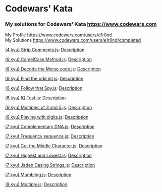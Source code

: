 # Codewars' Kata

### My solutions for Codewars' Kata https://www.codewars.com

My Profile https://www.codewars.com/users/e1r0nd<br>
My Solutions https://www.codewars.com/users/e1r0nd/completed

[(4 kyu) Strip Comments.js]((4%20kyu)%20Strip%20Comments.js): [Description](https://www.codewars.com/kata/51c8e37cee245da6b40000bd)

[(6 kyu) CamelCase Method.js]((6%20kyu)%20CamelCase%20Method.js): [Description](https://www.codewars.com/kata/camelcase-method)

[(6 kyu) Decode the Morse code.js]((6%20kyu)%20Decode%20the%20Morse%20code.js): [Description](https://www.codewars.com/kata/decode-the-morse-code)

[(6 kyu) Find the odd int.js]((6%20kyu)%20Find%20the%20odd%20int.js): [Description](https://www.codewars.com/kata/find-the-odd-int)

[(6 kyu) Follow that Spy.js]((6%20kyu)%20Follow%20that%20Spy.js): [Description](https://www.codewars.com/kata/follow-that-spy)

[(6 kyu) IQ Test.js]((6%20kyu)%20IQ%20Test.js): [Description](https://www.codewars.com/kata/iq-test)

[(6 kyu) Multiples of 3 and 5.js]((6%20kyu)%20Multiples%20of%203%20and%205.js): [Description](https://www.codewars.com/kata/multiples-of-3-and-5)

[(6 kyu) Playing with digits.js]((6%20kyu)%20Playing%20with%20digits.js): [Description](https://www.codewars.com/kata/playing-with-digits)

[(7 kyu) Complementary DNA.js]((7%20kyu)%20Complementary%20DNA.js): [Description](https://www.codewars.com/kata/complementary-dna/)

[(7 kyu) Frequency sequence.js]((7%20kyu)%20Frequency%20sequence.js): [Description](https://www.codewars.com/kata/frequency-sequence/)

[(7 kyu) Get the Middle Character.js]((7%20kyu)%20Get%20the%20Middle%20Character.js): [Description](https://www.codewars.com/kata/get-the-middle-character/)

[(7 kyu) Highest and Lowest.js]((7%20kyu)%20Highest%20and%20Lowest.js): [Description](https://www.codewars.com/kata/highest-and-lowest/)

[(7 kyu) Jaden Casing Strings.js]((7%20kyu)%20Jaden%20Casing%20Strings.js): [Description](https://www.codewars.com/kata/jaden-casing-strings/)

[(7 kyu) Mumbling.js]((7%20kyu)%20Mumbling.js): [Description](https://www.codewars.com/kata/mumbling/)


[(8 kyu) Multiply.js]((8%20kyu)%20Multiply.js): [Description](https://www.codewars.com/kata/multiply/)
